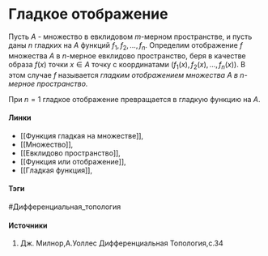 # Гладкое отображение
Пусть $A$ - множество в евклидовом $m$-мерном пространстве, и пусть даны $n$ гладких на $A$ функций $f_{1},f_{2},\dots,f_{n}$. Определим отображение $f$ множества $A$ в $n$-мерное евклидово пространство, беря в качестве образа $f(x)$ точки $x\in A$ точку с координатами $(f_{1}(x),f_{2}(x),\dots,f_{n}(x))$. В этом случае $f$ называется *гладким отображением множества $A$ в $n$-мерное пространство.*

При $n=1$ гладкое отображение превращается в гладкую функцию на $A$.

#### Линки
- [[Функция гладкая на множестве]],
- [[Множество]],
- [[Евклидово пространство]],
- [[Функция или отображение]],
- [[Гладкая функция]],
#### Тэги
 #Дифференциальная_топология 
#### Источники
1. Дж. Милнор,А.Уоллес Дифференциальная Топология,с.34